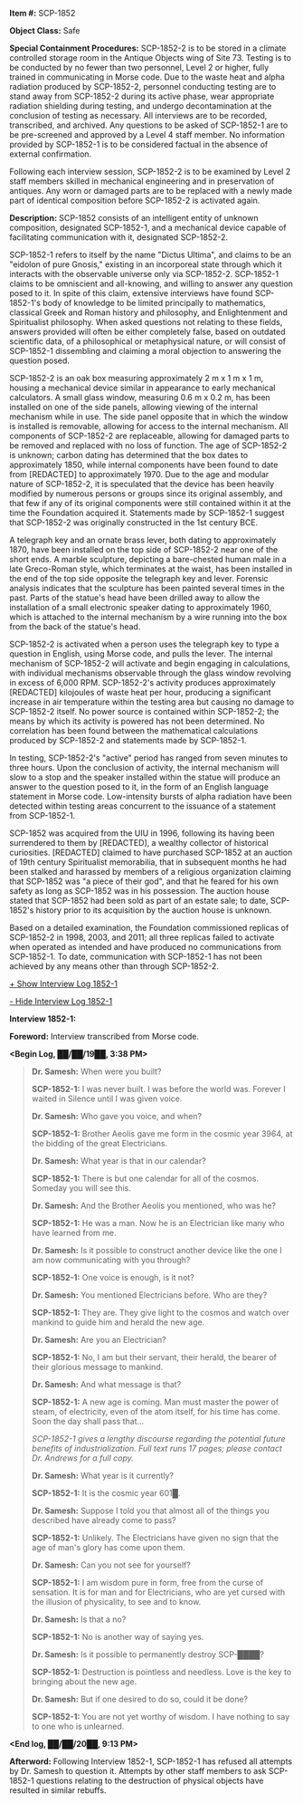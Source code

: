 **Item #:** SCP-1852

**Object Class:** Safe

**Special Containment Procedures:** SCP-1852-2 is to be stored in a climate controlled storage room in the Antique Objects wing of Site 73. Testing is to be conducted by no fewer than two personnel, Level 2 or higher, fully trained in communicating in Morse code. Due to the waste heat and alpha radiation produced by SCP-1852-2, personnel conducting testing are to stand away from SCP-1852-2 during its active phase, wear appropriate radiation shielding during testing, and undergo decontamination at the conclusion of testing as necessary. All interviews are to be recorded, transcribed, and archived. Any questions to be asked of SCP-1852-1 are to be pre-screened and approved by a Level 4 staff member. No information provided by SCP-1852-1 is to be considered factual in the absence of external confirmation.

Following each interview session, SCP-1852-2 is to be examined by Level 2 staff members skilled in mechanical engineering and in preservation of antiques. Any worn or damaged parts are to be replaced with a newly made part of identical composition before SCP-1852-2 is activated again.

**Description:** SCP-1852 consists of an intelligent entity of unknown composition, designated SCP-1852-1, and a mechanical device capable of facilitating communication with it, designated SCP-1852-2.

SCP-1852-1 refers to itself by the name "Dictus Ultima", and claims to be an "eidolon of pure Gnosis," existing in an incorporeal state through which it interacts with the observable universe only via SCP-1852-2. SCP-1852-1 claims to be omniscient and all-knowing, and willing to answer any question posed to it. In spite of this claim, extensive interviews have found SCP-1852-1's body of knowledge to be limited principally to mathematics, classical Greek and Roman history and philosophy, and Enlightenment and Spiritualist philosophy. When asked questions not relating to these fields, answers provided will often be either completely false, based on outdated scientific data, of a philosophical or metaphysical nature, or will consist of SCP-1852-1 dissembling and claiming a moral objection to answering the question posed.

SCP-1852-2 is an oak box measuring approximately 2 m x 1 m x 1 m, housing a mechanical device similar in appearance to early mechanical calculators. A small glass window, measuring 0.6 m x 0.2 m, has been installed on one of the side panels, allowing viewing of the internal mechanism while in use. The side panel opposite that in which the window is installed is removable, allowing for access to the internal mechanism. All components of SCP-1852-2 are replaceable, allowing for damaged parts to be removed and replaced with no loss of function. The age of SCP-1852-2 is unknown; carbon dating has determined that the box dates to approximately 1850, while internal components have been found to date from \[REDACTED\] to approximately 1970. Due to the age and modular nature of SCP-1852-2, it is speculated that the device has been heavily modified by numerous persons or groups since its original assembly, and that few if any of its original components were still contained within it at the time the Foundation acquired it. Statements made by SCP-1852-1 suggest that SCP-1852-2 was originally constructed in the 1st century BCE.

A telegraph key and an ornate brass lever, both dating to approximately 1870, have been installed on the top side of SCP-1852-2 near one of the short ends. A marble sculpture, depicting a bare-chested human male in a late Greco-Roman style, which terminates at the waist, has been installed in the end of the top side opposite the telegraph key and lever. Forensic analysis indicates that the sculpture has been painted several times in the past. Parts of the statue's head have been drilled away to allow the installation of a small electronic speaker dating to approximately 1960, which is attached to the internal mechanism by a wire running into the box from the back of the statue's head.

SCP-1852-2 is activated when a person uses the telegraph key to type a question in English, using Morse code, and pulls the lever. The internal mechanism of SCP-1852-2 will activate and begin engaging in calculations, with individual mechanisms observable through the glass window revolving in excess of 6,000 RPM. SCP-1852-2's activity produces approximately \[REDACTED\] kilojoules of waste heat per hour, producing a significant increase in air temperature within the testing area but causing no damage to SCP-1852-2 itself. No power source is contained within SCP-1852-2; the means by which its activity is powered has not been determined. No correlation has been found between the mathematical calculations produced by SCP-1852-2 and statements made by SCP-1852-1.

In testing, SCP-1852-2's "active" period has ranged from seven minutes to three hours. Upon the conclusion of activity, the internal mechanism will slow to a stop and the speaker installed within the statue will produce an answer to the question posed to it, in the form of an English language statement in Morse code. Low-intensity bursts of alpha radiation have been detected within testing areas concurrent to the issuance of a statement from SCP-1852-1.

SCP-1852 was acquired from the UIU in 1996, following its having been surrendered to them by \[REDACTED\], a wealthy collector of historical curiosities. \[REDACTED\] claimed to have purchased SCP-1852 at an auction of 19th century Spiritualist memorabilia, that in subsequent months he had been stalked and harassed by members of a religious organization claiming that SCP-1852 was "a piece of their god", and that he feared for his own safety as long as SCP-1852 was in his possession. The auction house stated that SCP-1852 had been sold as part of an estate sale; to date, SCP-1852's history prior to its acquisition by the auction house is unknown.

Based on a detailed examination, the Foundation commissioned replicas of SCP-1852-2 in 1998, 2003, and 2011; all three replicas failed to activate when operated as intended and have produced no communications from SCP-1852-1. To date, communication with SCP-1852-1 has not been achieved by any means other than through SCP-1852-2.

[+ Show Interview Log 1852-1](javascript:;)

[\- Hide Interview Log 1852-1](javascript:;)

**Interview 1852-1:**

**Foreword:** Interview transcribed from Morse code.

**<Begin Log, ██/██/19██, 3:38 PM>**

> **Dr. Samesh:** When were you built?
> 
> **SCP-1852-1:** I was never built. I was before the world was. Forever I waited in Silence until I was given voice.
> 
> **Dr. Samesh:** Who gave you voice, and when?
> 
> **SCP-1852-1:** Brother Aeolis gave me form in the cosmic year 3964, at the bidding of the great Electricians.
> 
> **Dr. Samesh:** What year is that in our calendar?
> 
> **SCP-1852-1:** There is but one calendar for all of the cosmos. Someday you will see this.
> 
> **Dr. Samesh:** And the Brother Aeolis you mentioned, who was he?
> 
> **SCP-1852-1:** He was a man. Now he is an Electrician like many who have learned from me.
> 
> **Dr. Samesh:** Is it possible to construct another device like the one I am now communicating with you through?
> 
> **SCP-1852-1:** One voice is enough, is it not?
> 
> **Dr. Samesh:** You mentioned Electricians before. Who are they?
> 
> **SCP-1852-1:** They are. They give light to the cosmos and watch over mankind to guide him and herald the new age.
> 
> **Dr. Samesh:** Are you an Electrician?
> 
> **SCP-1852-1:** No, I am but their servant, their herald, the bearer of their glorious message to mankind.
> 
> **Dr. Samesh:** And what message is that?
> 
> **SCP-1852-1:** A new age is coming. Man must master the power of steam, of electricity, even of the atom itself, for his time has come. Soon the day shall pass that…
> 
> _SCP-1852-1 gives a lengthy discourse regarding the potential future benefits of industrialization. Full text runs 17 pages; please contact Dr. Andrews for a full copy._
> 
> **Dr. Samesh:** What year is it currently?
> 
> **SCP-1852-1:** It is the cosmic year 601█.
> 
> **Dr. Samesh:** Suppose I told you that almost all of the things you described have already come to pass?
> 
> **SCP-1852-1:** Unlikely. The Electricians have given no sign that the age of man's glory has come upon them.
> 
> **Dr. Samesh:** Can you not see for yourself?
> 
> **SCP-1852-1:** I am wisdom pure in form, free from the curse of sensation. It is for man and for Electricians, who are yet cursed with the illusion of physicality, to see and to know.
> 
> **Dr. Samesh:** Is that a no?
> 
> **SCP-1852-1:** No is another way of saying yes.
> 
> **Dr. Samesh:** Is it possible to permanently destroy SCP-████?
> 
> **SCP-1852-1:** Destruction is pointless and needless. Love is the key to bringing about the new age.
> 
> **Dr. Samesh:** But if one desired to do so, could it be done?
> 
> **SCP-1852-1:** You are not yet worthy of wisdom. I have nothing to say to one who is unlearned.

**<End log, ██/██/20██, 9:13 PM>**

**Afterword:** Following Interview 1852-1, SCP-1852-1 has refused all attempts by Dr. Samesh to question it. Attempts by other staff members to ask SCP-1852-1 questions relating to the destruction of physical objects have resulted in similar rebuffs.